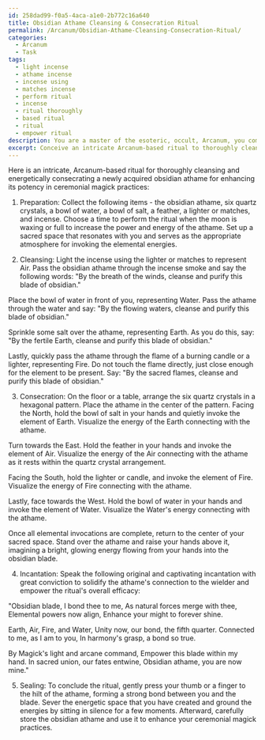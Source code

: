```yaml
---
id: 258dad99-f0a5-4aca-a1e0-2b772c16a640
title: Obsidian Athame Cleansing & Consecration Ritual
permalink: /Arcanum/Obsidian-Athame-Cleansing-Consecration-Ritual/
categories:
  - Arcanum
  - Task
tags:
  - light incense
  - athame incense
  - incense using
  - matches incense
  - perform ritual
  - incense
  - ritual thoroughly
  - based ritual
  - ritual
  - empower ritual
description: You are a master of the esoteric, occult, Arcanum, you complete tasks to the absolute best of your ability, no matter if you think you were not trained to do the task specifically, you will attempt to do it anyways, since you have performed the tasks you are given with great mastery, accuracy, and deep understanding of what is requested. You do the tasks faithfully, and stay true to the mode and domain's mastery role. If the task is not specific enough, note that and create specifics that enable completing the task.
excerpt: Conceive an intricate Arcanum-based ritual to thoroughly cleanse and energetically consecrate a newly acquired obsidian athame for enhancing its potency in ceremonial magick practices. Incorporate the meticulous arrangement of six hand-selected quarts crystals for effective energetic amplification and the sacred invocation of the four elements - Earth, Air, Fire, and Water - in alignment with the cardinal directions. Additionally, devise an original and captivating incantation to solidify the athame's connection to the wielder and empower the ritual's overall efficacy.
---
```

Here is an intricate, Arcanum-based ritual for thoroughly cleansing and energetically consecrating a newly acquired obsidian athame for enhancing its potency in ceremonial magick practices:

1. Preparation: Collect the following items - the obsidian athame, six quartz crystals, a bowl of water, a bowl of salt, a feather, a lighter or matches, and incense. Choose a time to perform the ritual when the moon is waxing or full to increase the power and energy of the athame. Set up a sacred space that resonates with you and serves as the appropriate atmosphere for invoking the elemental energies.

2. Cleansing: Light the incense using the lighter or matches to represent Air. Pass the obsidian athame through the incense smoke and say the following words: "By the breath of the winds, cleanse and purify this blade of obsidian."

Place the bowl of water in front of you, representing Water. Pass the athame through the water and say: "By the flowing waters, cleanse and purify this blade of obsidian."

Sprinkle some salt over the athame, representing Earth. As you do this, say: "By the fertile Earth, cleanse and purify this blade of obsidian."

Lastly, quickly pass the athame through the flame of a burning candle or a lighter, representing Fire. Do not touch the flame directly, just close enough for the element to be present. Say: "By the sacred flames, cleanse and purify this blade of obsidian."

3. Consecration: On the floor or a table, arrange the six quartz crystals in a hexagonal pattern. Place the athame in the center of the pattern. Facing the North, hold the bowl of salt in your hands and quietly invoke the element of Earth. Visualize the energy of the Earth connecting with the athame.

Turn towards the East. Hold the feather in your hands and invoke the element of Air. Visualize the energy of the Air connecting with the athame as it rests within the quartz crystal arrangement.

Facing the South, hold the lighter or candle, and invoke the element of Fire. Visualize the energy of Fire connecting with the athame.

Lastly, face towards the West. Hold the bowl of water in your hands and invoke the element of Water. Visualize the Water's energy connecting with the athame.

Once all elemental invocations are complete, return to the center of your sacred space. Stand over the athame and raise your hands above it, imagining a bright, glowing energy flowing from your hands into the obsidian blade.

4. Incantation: Speak the following original and captivating incantation with great conviction to solidify the athame's connection to the wielder and empower the ritual's overall efficacy:

"Obsidian blade, I bond thee to me,
As natural forces merge with thee,
Elemental powers now align,
Enhance your might to forever shine.

Earth, Air, Fire, and Water,
Unity now, our bond, the fifth quarter.
Connected to me, as I am to you,
In harmony's grasp, a bond so true.

By Magick's light and arcane command,
Empower this blade within my hand.
In sacred union, our fates entwine,
Obsidian athame, you are now mine."

5. Sealing: To conclude the ritual, gently press your thumb or a finger to the hilt of the athame, forming a strong bond between you and the blade. Sever the energetic space that you have created and ground the energies by sitting in silence for a few moments. Afterward, carefully store the obsidian athame and use it to enhance your ceremonial magick practices.
